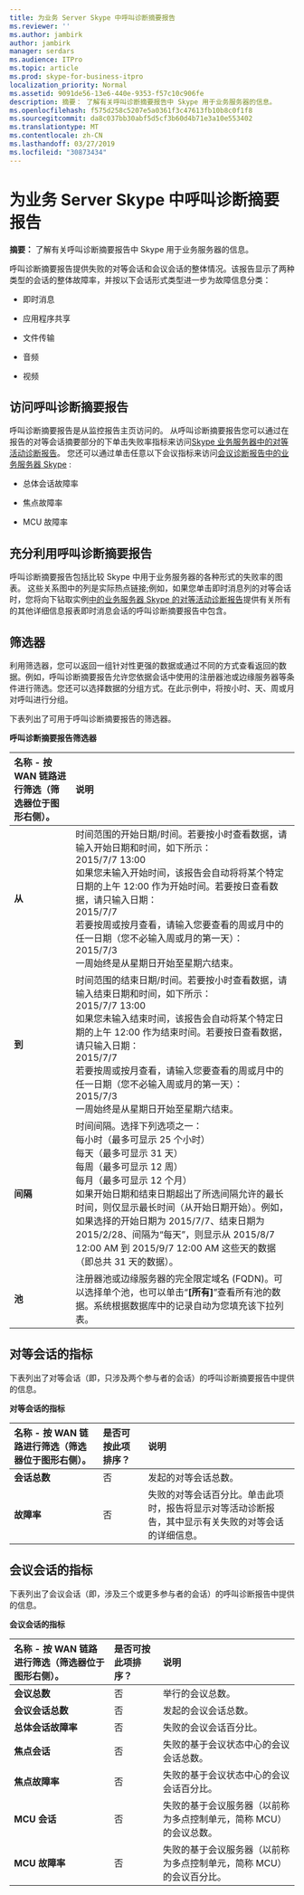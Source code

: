 ```yaml
---
title: 为业务 Server Skype 中呼叫诊断摘要报告
ms.reviewer: ''
ms.author: jambirk
author: jambirk
manager: serdars
ms.audience: ITPro
ms.topic: article
ms.prod: skype-for-business-itpro
localization_priority: Normal
ms.assetid: 9091de56-13e6-440e-9353-f57c10c906fe
description: 摘要： 了解有关呼叫诊断摘要报告中 Skype 用于业务服务器的信息。
ms.openlocfilehash: f575d258c5207e5a0361f3c47613fb10b8c0f1f8
ms.sourcegitcommit: da8c037bb30abf5d5cf3b60d4b71e3a10e553402
ms.translationtype: MT
ms.contentlocale: zh-CN
ms.lasthandoff: 03/27/2019
ms.locfileid: "30873434"
---
```

# <a name="call-diagnostic-summary-report-in-skype-for-business-server"></a>为业务 Server Skype 中呼叫诊断摘要报告
 
**摘要：** 了解有关呼叫诊断摘要报告中 Skype 用于业务服务器的信息。
  
呼叫诊断摘要报告提供失败的对等会话和会议会话的整体情况。该报告显示了两种类型的会话的整体故障率，并按以下会话形式类型进一步为故障信息分类：
  
- 即时消息
    
- 应用程序共享
    
- 文件传输
    
- 音频
    
- 视频
    
## <a name="accessing-the-call-diagnostic-summary-report"></a>访问呼叫诊断摘要报告

呼叫诊断摘要报告是从监控报告主页访问的。 从呼叫诊断摘要报告您可以通过在报告的对等会话摘要部分的下单击失败率指标来访问[Skype 业务服务器中的对等活动诊断报告](peer-to-peer-activity-diagnostic-report.md)。 您还可以通过单击任意以下会议指标来访问[会议诊断报告中的业务服务器 Skype](conference-diagnostic-report.md) :
  
- 总体会话故障率
    
- 焦点故障率
    
- MCU 故障率
    
## <a name="making-the-best-use-of-the-call-diagnostic-summary-report"></a>充分利用呼叫诊断摘要报告

呼叫诊断摘要报告包括比较 Skype 中用于业务服务器的各种形式的失败率的图表。 这些关系图中的列是实际热点链接;例如，如果您单击即时消息列的对等会话时，您将向下钻取实例[中的业务服务器 Skype 的对等活动诊断报告](peer-to-peer-activity-diagnostic-report.md)提供有关所有的其他详细信息报表即时消息会话的呼叫诊断摘要报告中包含。
  
## <a name="filters"></a>筛选器

利用筛选器，您可以返回一组针对性更强的数据或通过不同的方式查看返回的数据。例如，呼叫诊断摘要报告允许您依据会话中使用的注册器池或边缘服务器等条件进行筛选。您还可以选择数据的分组方式。在此示例中，将按小时、天、周或月对呼叫进行分组。
  
下表列出了可用于呼叫诊断摘要报告的筛选器。
  
**呼叫诊断摘要报告筛选器**

|**名称** - 按 WAN 链路进行筛选（筛选器位于图形右侧）。|**说明**|
|:-----|:-----|
|**从** <br/> |时间范围的开始日期/时间。若要按小时查看数据，请输入开始日期和时间，如下所示：  <br/> 2015/7/7 13:00  <br/> 如果您未输入开始时间，该报告会自动将将某个特定日期的上午 12:00 作为开始时间。若要按日查看数据，请只输入日期：  <br/> 2015/7/7  <br/> 若要按周或按月查看，请输入您要查看的周或月中的任一日期（您不必输入周或月的第一天）：  <br/> 2015/7/3  <br/> 一周始终是从星期日开始至星期六结束。  <br/> |
|**到** <br/> |时间范围的结束日期/时间。若要按小时查看数据，请输入结束日期和时间，如下所示：  <br/> 2015/7/7 13:00  <br/> 如果您未输入结束时间，该报告会自动将某个特定日期的上午 12:00 作为结束时间。若要按日查看数据，请只输入日期：  <br/> 2015/7/7  <br/> 若要按周或按月查看，请输入您要查看的周或月中的任一日期（您不必输入周或月的第一天）：  <br/> 2015/7/3  <br/> 一周始终是从星期日开始至星期六结束。  <br/> |
|**间隔** <br/> | 时间间隔。选择下列选项之一： <br/>  每小时（最多可显示 25 个小时） <br/>  每天（最多可显示 31 天） <br/>  每周（最多可显示 12 周） <br/>  每月（最多可显示 12 个月） <br/>  如果开始日期和结束日期超出了所选间隔允许的最长时间，则仅显示最长时间（从开始日期开始）。例如，如果选择的开始日期为 2015/7/7、结束日期为 2015/2/28、间隔为“每天”，则显示从 2015/8/7 12:00 AM 到 2015/9/7 12:00 AM 这些天的数据（即总共 31 天的数据）。 <br/> |
|**池** <br/> |注册器池或边缘服务器的完全限定域名 (FQDN)。可以选择单个池，也可以单击“**[所有]**”查看所有池的数据。系统根据数据库中的记录自动为您填充该下拉列表。<br/> |
   
## <a name="metrics-for-peer-to-peer-sessions"></a>对等会话的指标

下表列出了对等会话（即，只涉及两个参与者的会话）的呼叫诊断摘要报告中提供的信息。
  
**对等会话的指标**

|**名称** - 按 WAN 链路进行筛选（筛选器位于图形右侧）。|**是否可按此项排序？**|**说明**|
|:-----|:-----|:-----|
|**会话总数** <br/> |否  <br/> |发起的对等会话总数。  <br/> |
|**故障率** <br/> |否  <br/> |失败的对等会话百分比。单击此项时，报告将显示对等活动诊断报告，其中显示有关失败的对等会话的详细信息。  <br/> |
   
## <a name="metrics-for-conferencing-sessions"></a>会议会话的指标

下表列出了会议会话（即，涉及三个或更多参与者的会话）的呼叫诊断报告中提供的信息。
  
**会议会话的指标**

|**名称** - 按 WAN 链路进行筛选（筛选器位于图形右侧）。|**是否可按此项排序？**|**说明**|
|:-----|:-----|:-----|
|**会议总数** <br/> |否  <br/> |举行的会议总数。  <br/> |
|**会议会话总数** <br/> |否  <br/> |发起的会议会话总数。  <br/> |
|**总体会话故障率** <br/> |否  <br/> |失败的会议会话百分比。  <br/> |
|**焦点会话** <br/> |否  <br/> |失败的基于会议状态中心的会议会话总数。  <br/> |
|**焦点故障率** <br/> |否  <br/> |失败的基于会议状态中心的会议会话百分比。  <br/> |
|**MCU 会话** <br/> |否  <br/> |失败的基于会议服务器（以前称为多点控制单元，简称 MCU）的会议总数。  <br/> |
|**MCU 故障率** <br/> |否  <br/> |失败的基于会议服务器（以前称为多点控制单元，简称 MCU）的会议百分比。  <br/> |
   

